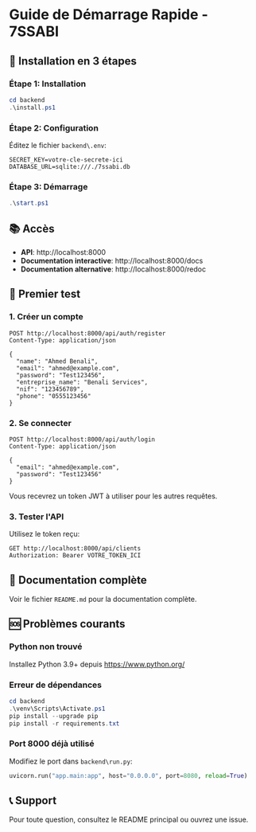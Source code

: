 # Guide de Démarrage Rapide - 7SSABI

## 🚀 Installation en 3 étapes

### Étape 1: Installation
```powershell
cd backend
.\install.ps1
```

### Étape 2: Configuration
Éditez le fichier `backend\.env`:
```env
SECRET_KEY=votre-cle-secrete-ici
DATABASE_URL=sqlite:///./7ssabi.db
```

### Étape 3: Démarrage
```powershell
.\start.ps1
```

## 📚 Accès

- **API**: http://localhost:8000
- **Documentation interactive**: http://localhost:8000/docs
- **Documentation alternative**: http://localhost:8000/redoc

## 🎯 Premier test

### 1. Créer un compte
```http
POST http://localhost:8000/api/auth/register
Content-Type: application/json

{
  "name": "Ahmed Benali",
  "email": "ahmed@example.com",
  "password": "Test123456",
  "entreprise_name": "Benali Services",
  "nif": "123456789",
  "phone": "0555123456"
}
```

### 2. Se connecter
```http
POST http://localhost:8000/api/auth/login
Content-Type: application/json

{
  "email": "ahmed@example.com",
  "password": "Test123456"
}
```

Vous recevrez un token JWT à utiliser pour les autres requêtes.

### 3. Tester l'API
Utilisez le token reçu:
```http
GET http://localhost:8000/api/clients
Authorization: Bearer VOTRE_TOKEN_ICI
```

## 📖 Documentation complète

Voir le fichier `README.md` pour la documentation complète.

## 🆘 Problèmes courants

### Python non trouvé
Installez Python 3.9+ depuis https://www.python.org/

### Erreur de dépendances
```powershell
cd backend
.\venv\Scripts\Activate.ps1
pip install --upgrade pip
pip install -r requirements.txt
```

### Port 8000 déjà utilisé
Modifiez le port dans `backend\run.py`:
```python
uvicorn.run("app.main:app", host="0.0.0.0", port=8080, reload=True)
```

## 📞 Support

Pour toute question, consultez le README principal ou ouvrez une issue.
